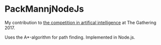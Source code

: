 ﻿# PackMannjNodeJs

My contribution to [the competition in artifical intelligence](https://github.com/sandsmark/aicompo-tg17) at The Gathering 2017. 

Uses the A*-algorithm for path finding. Implemented in Node.js.



